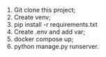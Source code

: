 1. Git clone this project;
2. Create venv;
3. pip install -r requirements.txt
4. Create .env and add var;
5. docker compose up;
6. python manage.py runserver.
